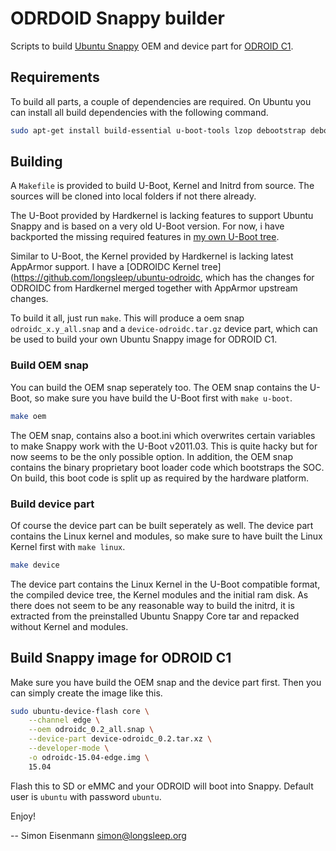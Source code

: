 # ODRDOID Snappy builder

Scripts to build [Ubuntu Snappy](http://developer.ubuntu.com/snappy/) OEM and device part for [ODROID C1](http://www.hardkernel.com/main/products/prdt_info.php?g_code=G141578608433).

## Requirements

To build all parts, a couple of dependencies are required. On Ubuntu you can
install all build dependencies with the following command.

```bash
sudo apt-get install build-essential u-boot-tools lzop debootstrap debootstrap gcc-arm-linux-gnueabihf
```

## Building

A `Makefile` is provided to build U-Boot, Kernel and Initrd from source. The
sources will be cloned into local folders if not there already.

The U-Boot provided by Hardkernel is lacking features to support Ubuntu Snappy
and is based on a very old U-Boot version. For now, i have backported the
missing required features in [my own U-Boot tree](https://github.com/longsleep/u-boot-odroidc).

Similar to U-Boot, the Kernel provided by Hardkernel is lacking latest
AppArmor support. I have a [ODROIDC Kernel tree](https://github.com/longsleep/ubuntu-odroidc,
which has the changes for ODROIDC from Hardkernel merged together with
AppArmor upstream changes.

To build it all, just run `make`. This will produce a oem snap `odroidc_x.y_all.snap`
and a `device-odroidc.tar.gz` device part, which can be used to build your own
Ubuntu Snappy image for ODROID C1.

### Build OEM snap

You can build the OEM snap seperately too. The OEM snap contains the U-Boot,
so make sure you have build the U-Boot first with `make u-boot`.

```bash
make oem
```

The OEM snap, contains also a boot.ini which overwrites certain variables to
make Snappy work with the U-Boot v2011.03. This is quite hacky but for now
seems to be the only possible option. In addition, the OEM snap contains the
binary proprietary boot loader code which bootstraps the SOC. On build, this
boot code is split up as required by the hardware platform.

### Build device part

Of course the device part can be built seperately as well. The device part
contains the Linux kernel and modules, so make sure to have built the Linux
Kernel first with `make linux`.

```bash
make device
```

The device part contains the Linux Kernel in the U-Boot compatible format, the
compiled device tree, the Kernel modules and the initial ram disk. As there
does not seem to be any reasonable way to build the initrd, it is extracted
from the preinstalled Ubuntu Snappy Core tar and repacked without Kernel and
modules.

## Build Snappy image for ODROID C1

Make sure you have build the OEM snap and the device part first. Then you can
simply create the image like this.

```bash
sudo ubuntu-device-flash core \
	--channel edge \
	--oem odroidc_0.2_all.snap \
	--device-part device-odroidc_0.2.tar.xz \
	--developer-mode \
	-o odroidc-15.04-edge.img \
	15.04
```

Flash this to SD or eMMC and your ODROID will boot into Snappy. Default user
is `ubuntu` with password `ubuntu`.

Enjoy!

--
Simon Eisenmann <simon@longsleep.org>